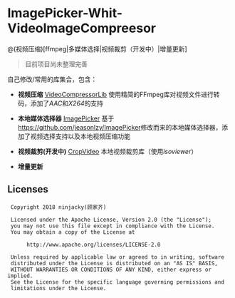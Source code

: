 # ImagePicker-Whit-VideoImageCompreesor

@(视频压缩)[ffmpeg|多媒体选择|视频裁剪（开发中）|增量更新]

>目前项目尚未整理完善

自己修改/常用的库集合，包含：

- **视频压缩** [VideoCompressorLib](videocompressorlib/README.md) 
使用精简的FFmpeg库对视频文件进行转码，添加了*AAC*和*X264*的支持

- **本地媒体选择器** [ImagePicker](imagepicker/README.md)
基于<https://github.com/jeasonlzy/ImagePicker>修改而来的本地媒体选择器，添加了视频选择支持以及本地视频压缩功能

- **视频裁剪(开发中)** [CropVideo](cropvideo)
本地视频裁剪库（使用*isoviewer*）

- **增量更新** 

## Licenses
```
 Copyright 2018 ninjacky(顾家齐)

 Licensed under the Apache License, Version 2.0 (the "License");
 you may not use this file except in compliance with the License.
 You may obtain a copy of the License at

      http://www.apache.org/licenses/LICENSE-2.0

 Unless required by applicable law or agreed to in writing, software
 distributed under the License is distributed on an "AS IS" BASIS,
 WITHOUT WARRANTIES OR CONDITIONS OF ANY KIND, either express or implied.
 See the License for the specific language governing permissions and
 limitations under the License.
```
